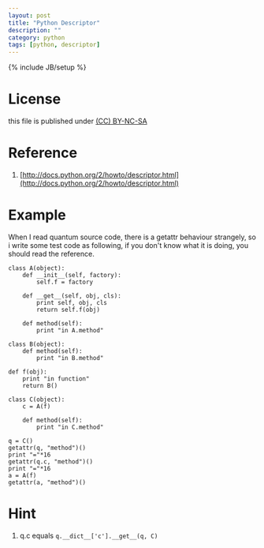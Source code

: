 ```yaml
---
layout: post
title: "Python Descriptor"
description: ""
category: python
tags: [python, descriptor]
---
```

{% include JB/setup %}
# License
this file is published under [(CC) BY-NC-SA](http://creativecommons.org/licenses/by-nc-sa/3.0/)

# Reference
1. [http://docs.python.org/2/howto/descriptor.html](http://docs.python.org/2/howto/descriptor.html)

# Example
When I read quantum source code, there is a getattr behaviour strangely, so i write some test code as following, if you don't know what it is doing, you should read the reference.

    class A(object):
        def __init__(self, factory):
            self.f = factory

        def __get__(self, obj, cls):
            print self, obj, cls
            return self.f(obj)

        def method(self):
            print "in A.method"

    class B(object):
        def method(self):
            print "in B.method"

    def f(obj):
        print "in function"
        return B()

    class C(object):
        c = A(f)

        def method(self):
            print "in C.method"

    q = C()
    getattr(q, "method")()
    print "="*16
    getattr(q.c, "method")()
    print "="*16
    a = A(f)
    getattr(a, "method")()

# Hint
1. q.c equals `q.__dict__['c'].__get__(q, C)`
